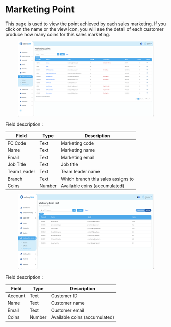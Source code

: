 # Marketing Point

This page is used to view the point achieved by each sales marketing. If you click on the name or the view icon, you will see the detail of each customer produce how many coins for this sales marketing.

<figure><img src="../../.gitbook/assets/image.png" alt=""><figcaption></figcaption></figure>

Field description :&#x20;

| Field       | Type   | Description                        |
| ----------- | ------ | ---------------------------------- |
| FC Code     | Text   | Marketing code                     |
| Name        | Text   | Marketing name                     |
| Email       | Text   | Marketing email                    |
| Job Title   | Text   | Job title                          |
| Team Leader | Text   | Team leader name                   |
| Branch      | Text   | Which branch this sales assigns to |
| Coins       | Number | Available coins (accumulated)      |

<figure><img src="../../.gitbook/assets/image (1) (1).png" alt=""><figcaption></figcaption></figure>

Field description :&#x20;

| Field   | Type   | Description                   |
| ------- | ------ | ----------------------------- |
| Account | Text   | Customer ID                   |
| Name    | Text   | Customer name                 |
| Email   | Text   | Customer email                |
| Coins   | Number | Available coins (accumulated) |
